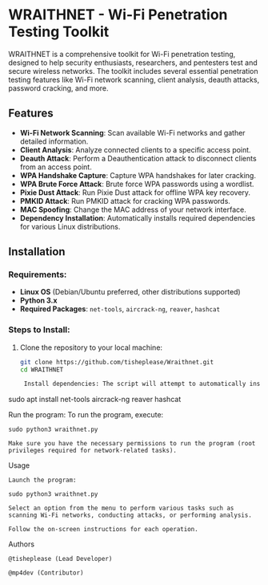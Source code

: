 # WRAITHNET - Wi-Fi Penetration Testing Toolkit

WRAITHNET is a comprehensive toolkit for Wi-Fi penetration testing, designed to help security enthusiasts, researchers, and pentesters test and secure wireless networks. The toolkit includes several essential penetration testing features like Wi-Fi network scanning, client analysis, deauth attacks, password cracking, and more.

## Features
- **Wi-Fi Network Scanning**: Scan available Wi-Fi networks and gather detailed information.
- **Client Analysis**: Analyze connected clients to a specific access point.
- **Deauth Attack**: Perform a Deauthentication attack to disconnect clients from an access point.
- **WPA Handshake Capture**: Capture WPA handshakes for later cracking.
- **WPA Brute Force Attack**: Brute force WPA passwords using a wordlist.
- **Pixie Dust Attack**: Run Pixie Dust attack for offline WPA key recovery.
- **PMKID Attack**: Run PMKID attack for cracking WPA passwords.
- **MAC Spoofing**: Change the MAC address of your network interface.
- **Dependency Installation**: Automatically installs required dependencies for various Linux distributions.

## Installation

### Requirements:
- **Linux OS** (Debian/Ubuntu preferred, other distributions supported)
- **Python 3.x**
- **Required Packages**: `net-tools`, `aircrack-ng`, `reaver`, `hashcat`

### Steps to Install:
1. Clone the repository to your local machine:
   ```bash
   git clone https://github.com/tisheplease/Wraithnet.git
   cd WRAITHNET

    Install dependencies: The script will attempt to automatically install required dependencies based on your distribution. To manually install dependencies, use:

sudo apt install net-tools aircrack-ng reaver hashcat

Run the program: To run the program, execute:

    sudo python3 wraithnet.py

    Make sure you have the necessary permissions to run the program (root privileges required for network-related tasks).

Usage

    Launch the program:

    sudo python3 wraithnet.py

    Select an option from the menu to perform various tasks such as scanning Wi-Fi networks, conducting attacks, or performing analysis.

    Follow the on-screen instructions for each operation.

Authors

    @tisheplease (Lead Developer)

    @mp4dev (Contributor)
